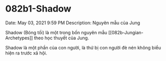# 082b1-Shadow

Date: May 03, 2021 9:59 PM
Description: Nguyên mẫu của Jung

Shadow (Bóng tối) là một trong bốn nguyên mẫu [[082b-Jungian-Archetypes]] theo học thuyết của Jung.

Shadow là một phần của con người, là thứ bị con người đè nén không biểu hiện ra trước xã hội.
